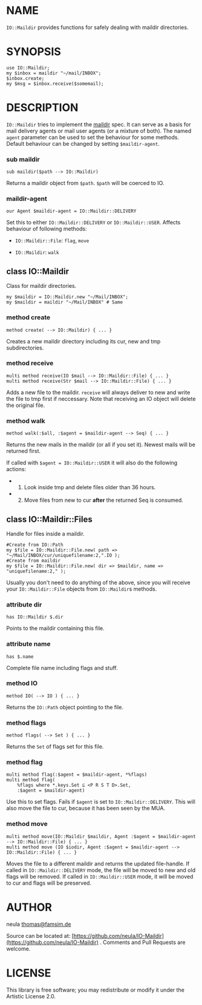 NAME
====

`IO::Maildir` provides functions for safely dealing with maildir directories.

SYNOPSIS
========

    use IO::Maildir;
    my $inbox = maildir "~/mail/INBOX";
    $inbox.create;
    my $msg = $inbox.receive($somemail);

DESCRIPTION
===========

`IO::Maildir` tries to implement the [maildir](https://cr.yp.to/proto/maildir.html) spec. It can serve as a basis for mail delivery agents or mail user agents (or a mixture of both). The named `agent` parameter can be used to set the behaviour for some methods. Default behaviour can be changed by setting `$maildir-agent`.

### sub maildir

    sub maildir($path --> IO::Maildir)

Returns a maildir object from `$path`. `$path` will be coerced to IO.

### maildir-agent

    our Agent $maildir-agent = IO::Maildir::DELIVERY

Set this to either `IO::Maildir::DELIVERY` or `IO::Maildir::USER`. Affects behaviour of following methods:

  * `IO::Maildir::File`: `flag`, `move`

  * `IO::Maildir`: `walk`

class IO::Maildir
-----------------

Class for maildir directories.

    my $maildir = IO::Maildir.new "~/Mail/INBOX";
    my $maildir = maildir "~/Mail/INBOX" # Same

### method create

    method create( --> IO::Maildir) { ... }

Creates a new maildir directory including its cur, new and tmp subdirectories.

### method receive

    multi method receive(IO $mail --> IO::Maildir::File) { ... }
    multi method receive(Str $mail --> IO::Maildir::File) { ... }

Adds a new file to the maildir. `receive` will always deliver to new and write the file to tmp first if neccessary. Note that receiving an IO object will delete the original file.

### method walk

    method walk(:$all, :$agent = $maildir-agent --> Seq) { ... }

Returns the new mails in the maildir (or all if you set it). Newest mails will be returned first.

If called with `$agent = IO::Maildir::USER` it will also do the following actions:

  * 1. Look inside tmp and delete files older than 36 hours.

  * 2. Move files from new to cur **after** the returned Seq is consumed.

class IO::Maildir::Files
------------------------

Handle for files inside a maildir.

    #Create from IO::Path
    my $file = IO::Maildir::File.new( path => "~/Mail/INBOX/cur/uniquefilename:2,".IO );
    #Create from maildir
    my $file = IO::Maildir::File.new( dir => $maildir, name => "uniquefilename:2," );

Usually you don't need to do anything of the above, since you will receive your `IO::Maildir::File` objects from `IO::Maildir`s methods.

### attribute dir

    has IO::Maildir $.dir

Points to the maildir containing this file.

### attribute name

    has $.name

Complete file name including flags and stuff.

### method IO

    method IO( --> IO ) { ... }

Returns the `IO::Path` object pointing to the file.

### method flags

    method flags( --> Set ) { ... }

Returns the `Set` of flags set for this file.

### method flag

    multi method flag(:$agent = $maildir-agent, *%flags)
    multi method flag(
	    %flags where *.keys.Set ⊆ <P R S T D>.Set,
	    :$agent = $maildir-agent)

Use this to set flags. Fails if `$agent` is set to `IO::Maildir::DELIVERY`. This will also move the file to cur, because it has been seen by the MUA.

### method move

    multi method move(IO::Maildir $maildir, Agent :$agent = $maildir-agent --> IO::Maildir::File) { ... }
    multi method move (IO $iodir, Agent :$agent = $maildir-agent --> IO::Maildir::File) { ... }

Moves the file to a different maildir and returns the updated file-handle. If called in `IO::Maildir::DELIVERY` mode, the file will be moved to new and old flags will be removed. If called in `IO::Maildir::USER` mode, it will be moved to cur and flags will be preserved.

AUTHOR
======

neula <thomas@famsim.de>

Source can be located at: [https://github.com/neula/IO-Maildir](https://github.com/neula/IO-Maildir) . Comments and Pull Requests are welcome.

LICENSE
=======

This library is free software; you may redistribute or modify it under the Artistic License 2.0.

